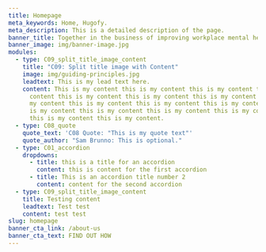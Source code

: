 ```yaml
---
title: Homepage
meta_keywords: Home, Hugofy.
meta_description: This is a detailed description of the page.
banner_title: Together in the business of improving workplace mental health
banner_image: img/banner-image.jpg
modules:
  - type: C09_split_title_image_content
    title: "C09: Split title image with Content"
    image: img/guiding-principles.jpg
    leadtext: This is my lead text here.
    content: This is my content this is my content this is my content this is my
      content this is my content this is my content this is my content this is
      my content this is my content this is my content this is my content this
      is my content this is my content this is my content this is my content
      this is my content this is my content.
  - type: C08_quote
    quote_text: 'C08 Quote: "This is my quote text"'
    quote_author: "Sam Brunno: This is optional."
  - type: C01_accordion
    dropdowns:
      - title: this is a title for an accordion
        content: this is content for the first accordion
      - title: This is an accordion title number 2
        content: content for the second accordion
  - type: C09_split_title_image_content
    title: Testing content
    leadtext: Test test
    content: test test
slug: homepage
banner_cta_link: /about-us
banner_cta_text: FIND OUT HOW
---
```

